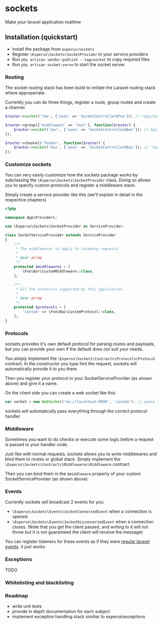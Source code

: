 # sockets
Make your laravel application realtime

## Installation (quickstart)

- Install the package from `experus/sockets`
- Register `\Experus\Sockets\SocketProvider` in your service providers
- Run `php artisan vendor:publish --tag=socket` to copy required files
- Run `php artisan socket:serve` to start the socket server.

### Routing

The socket routing stack has been build to imitate the Laravel routing stack where approperiate.

Currently you can do three things, register a route, group routes and create a channel.

```php
$router->socket('foo', ['uses' => 'SocketController@foo']); // register a route

$router->group(['middleware' => 'test'], function($router) {
    $router->socket('bar', ['uses' => 'SocketController@bar']); // Applies 'test' middleware to bar automatically
});

$router->channel('foobar', function($router) {
    $router->socket('baz', ['uses' => 'SocketController@baz']); // 'baz' is now part of channel 'foobar'
});
```

### Customize sockets

You can very easily customize how the sockets package works by subclassing the `\Experus\Sockets\SocketProvider` class.
Doing so allows you to specify custom protocols and register a middleware stack.

Simply create a service provider like this (we'll explain in detail in the respective chapters)
```php
<?php

namespace App\Providers;

use \Experus\Sockets\SocketProvider as ServiceProvider;

class SocketServiceProvider extends ServiceProvider
{
    /**
     * The middlewares to apply to incoming requests.
     *
     * @var array
     */
    protected $middlewares = [
        \Foo\Bar\CustomMiddleware::class,
    ];

    /**
     * All the protocols supported by this application.
     *
     * @var array
     */
    protected $protocols = [
        'custom' => \Foo\Baz\CustomProtocol::class,
    ];
}
```

### Protocols

sockets provides it's own default protocol for parsing routes and payloads,
but you can provide your own if the default does not suit your needs.

You simply implement the `\Experus\Sockets\Contracts\Protocols\Protocol` contract.
In the constructor you type hint the request, sockets will automatically provide it to you there.

Then you register your protocol in your SocketServiceProvider (as shown above) and give it a name.

On the client side you can create a web socket like this:
```js
var socket = new WebSocket('ws://localhost:9999', 'custom'); // opens a socket with the 'custom' protocol
```

sockets will automatically pass everything through the correct protocol handler.

### Middleware

Sometimes you want to do checks or execute some logic before a request is passed to your handler code.

Just like with normal requests, sockets allows you to write middlewares and bind them to routes or global stack.
Simply implement the `\Experus\Sockets\Contracts\Middlewares\Middleware` contract.

Then you can bind them in the `$middleware` property of your custom SocketServiceProvider (as shown above).

### Events

Currently sockets will broadcast 2 events for you:
- `\Experus\Sockets\Events\SocketConnectedEvent` when a connection is opened
- `\Experus\Sockets\Events\SocketDisconnectedEvent` when a connection closes. (Note that you get the client passed, and writing to it will not throw but it is not guaranteed the client will receive the message)

You can register listeners for these events as if they were [regular laravel events](https://laravel.com/docs/events). *it just works*

### Exceptions

TODO

### Whitelisting and blacklisting

### Roadmap

- write unit tests
- provide in depth documentation for each subject
- implement exception handling stack similiar to experus\exceptions
